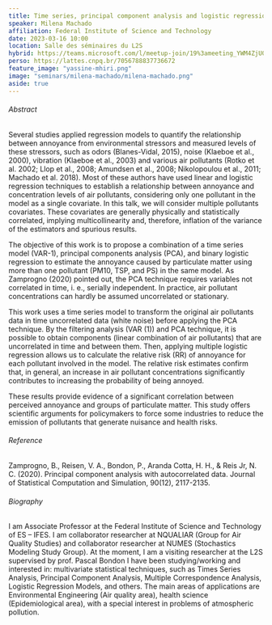 ```yaml
---
title: Time series, principal component analysis and logistic regression: An application to the association between annoyance and air pollution
speaker: Milena Machado
affiliation: Federal Institute of Science and Technology
date: 2023-03-16 10:00
location: Salle des séminaires du L2S
hybrid: https://teams.microsoft.com/l/meetup-join/19%3ameeting_YWM4ZjU0ODEtOTkzOC00ZTNlLWE1YzgtNTllOGUyNDk4NGFh%40thread.v2/0?context=%7b%22Tid%22%3a%2261f3e3b8-9b52-433a-a4eb-c67334ce54d5%22%2c%22Oid%22%3a%22e7e16d6d-f879-4a2c-9797-8c1ec43541f4%22%7d
perso: https://lattes.cnpq.br/7056788837736672
feature_image: "yassine-mhiri.png"
image: "seminars/milena-machado/milena-machado.png"
aside: true
---
```


###### Abstract

Several studies applied regression models to quantify the relationship between annoyance from environmental stressors and measured levels of these stressors, such as odors (Blanes-Vidal, 2015), noise (Klaeboe et al., 2000), vibration (Klaeboe et al., 2003) and various air pollutants (Rotko et al. 2002; Llop et al., 2008; Amundsen et al., 2008; Nikolopoulou et al., 2011; Machado et al. 2018). Most of these authors have used linear and logistic regression techniques to establish a relationship between annoyance and concentration levels of air pollutants, considering only one pollutant in the model as a single covariate. In this talk, we will consider multiple pollutants covariates. These covariates are generally physically and statistically correlated, implying multicollinearity and, therefore, inflation of the variance of the estimators and spurious results.

The objective of this work is to propose a combination of a time series model (VAR-1), principal components analysis (PCA), and binary logistic regression to estimate the annoyance caused by particulate matter using more than one pollutant (PM10, TSP, and PS) in the same model. As Zamprogno (2020) pointed out, the PCA technique requires variables not correlated in time, i. e., serially independent. In practice, air pollutant concentrations can hardly be assumed uncorrelated or stationary.

This work uses a time series model to transform the original air pollutants data in time uncorrelated data (white noise) before applying the PCA technique. By the filtering analysis (VAR (1)) and PCA technique, it is possible to obtain components (linear combination of air pollutants) that are uncorrelated in time and between them. Then, applying multiple logistic regression allows us to calculate the relative risk (RR) of annoyance for each pollutant involved in the model. The relative risk estimates confirm that, in general, an increase in air pollutant concentrations significantly contributes to increasing the probability of being annoyed.

These results provide evidence of a significant correlation between perceived annoyance and groups of particulate matter. This study offers scientific arguments for policymakers to force some industries to reduce the emission of pollutants that generate nuisance and health risks.

###### Reference

Zamprogno, B., Reisen, V. A., Bondon, P., Aranda Cotta, H. H., & Reis Jr, N. C. (2020). Principal component analysis with autocorrelated data. Journal of Statistical Computation and Simulation, 90(12), 2117-2135.

###### Biography

I am Associate Professor at the Federal Institute of Science and Technology of ES – IFES. I am collaborator researcher at NQUALIAR (Group for Air Quality Studies) and collaborator researcher at NUMES (Stochastics Modeling Study Group). At the moment, I am a visiting researcher at the L2S supervised by prof. Pascal Bondon I have been studying/working and interested in: multivariate statistical techniques, such as Times Series Analysis, Principal Component Analysis, Multiple Correspondence Analysis, Logistic Regression Models, and others. The main areas of applications are Environmental Engineering (Air quality area), health science (Epidemiological area), with a special interest in problems of atmospheric pollution.
